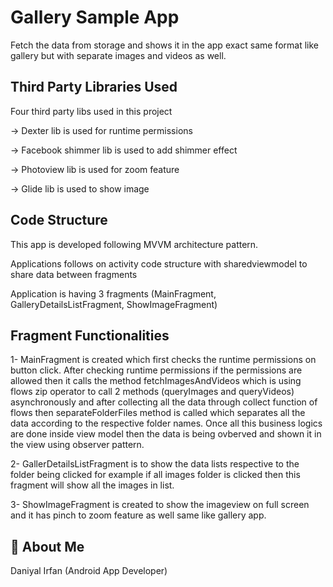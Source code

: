 
# Gallery Sample App

Fetch the data from storage and shows it in the app exact same format like gallery but with separate images and videos as well.



## Third Party Libraries Used

Four third party libs used in this project

 -> Dexter lib is used for runtime permissions

 -> Facebook shimmer lib is used to add shimmer effect

 -> Photoview lib is used for zoom feature

 -> Glide lib is used to show image
## Code Structure
This app is developed following MVVM architecture pattern.

Applications follows on activity code structure with sharedviewmodel to share data between fragments

Application is having 3 fragments
(MainFragment, GalleryDetailsListFragment, ShowImageFragment)




## Fragment Functionalities
1- MainFragment is created which first checks the runtime permissions on button click. After checking runtime permissions if the permissions are allowed then it calls the method fetchImagesAndVideos which is using flows zip operator to call 2 methods (queryImages and queryVideos) asynchronously and after collecting all the data through collect function of flows then separateFolderFiles method is called which separates all the data according to the respective folder names.
Once all this business logics are done inside view model then the data is being ovberved and shown it in the view using observer pattern.

2- GallerDetailsListFragment is to show the data lists respective to the folder being clicked for example if all images folder is clicked then this fragment will show all the images in list.

3- ShowImageFragment is created to show the imageview on full screen and it has pinch to zoom feature as well same like gallery app.



## 🚀 About Me
Daniyal Irfan (Android App Developer)

